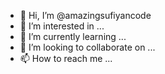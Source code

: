 - 👋 Hi, I’m @amazingsufiyancode
- 👀 I’m interested in ...
- 🌱 I’m currently learning ...
- 💞️ I’m looking to collaborate on ...
- 📫 How to reach me ...

<!---
amazingsufiyancode/amazingsufiyancode is a ✨ special ✨ repository because its `README.md` (this file) appears on your GitHub profile.
You can click the Preview link to take a look at your changes.
--->
